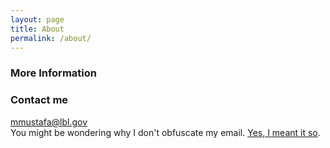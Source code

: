 ```yaml
---
layout: page
title: About
permalink: /about/
---
```




### More Information



### Contact me

[mmustafa@lbl.gov](mailto:mmustafa@lbl.gov)  
You might be wondering why I don't obfuscate my email. [Yes, I meant it so](http://theflyingdeveloper.com/why-i-dont-obfuscate-my-email/).
